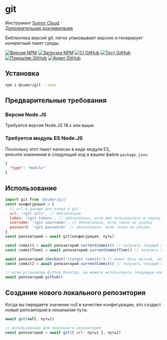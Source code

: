 # git

Инструмент [Sumor Cloud](https://sumor.cloud).  
[Дополнительная документация](https://sumor.cloud/git)

Библиотека версий git, легко упаковывает версию и генерирует конкретный пакет среды.

[![Версия NPM](https://img.shields.io/npm/v/@sumor/git?logo=npm&label=NPM)](https://www.npmjs.com/package/@sumor/git)
[![Загрузки NPM](https://img.shields.io/npm/dw/@sumor/git?logo=npm&label=Загрузки)](https://www.npmjs.com/package/@sumor/git)
[![CI GitHub](https://img.shields.io/github/actions/workflow/status/sumor-cloud/git/ci.yml?logo=github&label=CI)](https://github.com/sumor-cloud/git/actions/workflows/ci.yml)
[![Тест GitHub](https://img.shields.io/github/actions/workflow/status/sumor-cloud/git/ut.yml?logo=github&label=Тест)](https://github.com/sumor-cloud/git/actions/workflows/ut.yml)
[![Покрытие GitHub](https://img.shields.io/github/actions/workflow/status/sumor-cloud/git/coverage.yml?logo=github&label=Покрытие)](https://github.com/sumor-cloud/git/actions/workflows/coverage.yml)
[![Аудит GitHub](https://img.shields.io/github/actions/workflow/status/sumor-cloud/git/audit.yml?logo=github&label=Аудит)](https://github.com/sumor-cloud/git/actions/workflows/audit.yml)

## Установка

```bash
npm i @sumor/git --save
```

## Предварительные требования

### Версия Node.JS

Требуется версия Node.JS 18.x или выше.

### Требуется модуль ES Node.JS

Поскольку этот пакет написан в виде модуля ES,  
внесите изменения в следующий код в вашем файле `package.json`:

```json
{
  "type": "module"
}
```

## Использование

```javascript
import git from '@sumor/git'
const конфигурация = {
  // url и данные для входа в git
  url: '<git url>', // обязательно
  token: '<git token>', // обязательно, если имя пользователя и пароль не указаны
  username: '<git username>', // обязательно, если токен не указан
  password: '<git password>' // обязательно, если токен не указан
}
const репозиторий = await git(конфигурация, путь)

const commit1 = await репозиторий.currentCommit() // получить текущий коммит
const commitTime1 = await репозиторий.currentCommitTime() // получить время текущего коммита, в миллисекундах

await репозиторий.checkout('<target commit>') // может быть веткой, тегом или коммитом
const commit2 = await репозиторий.currentCommit() // получить текущий коммит

// если установлен Github Desktop, вы можете использовать следующую команду для открытия его в Github Desktop
await репозиторий.github()
```

## Создание нового локального репозитория

Когда вы передаете значение null в качестве конфигурации, это создаст новый репозиторий в локальном пути.

```javascript
await git(null, путь1)

// использование для локального репозитория
const репозиторий = await git({ url: путь1 }, путь2)
```
